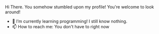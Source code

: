 Hi There. You somehow stumbled upon my profile! You're welcome to look around!

- 🌱 I’m currently learning programming! I still know nothing.
- 📫 How to reach me: You don't have to right now


